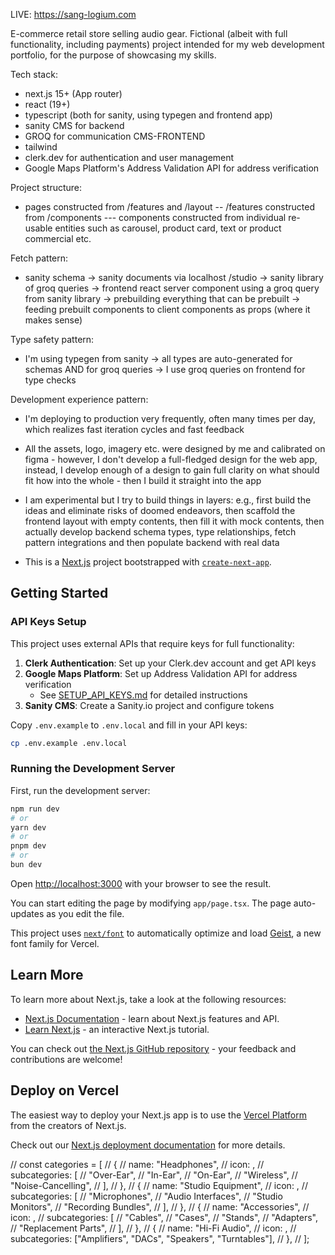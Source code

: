 LIVE: https://sang-logium.com

E-commerce retail store selling audio gear. Fictional (albeit with full functionality, including payments) project intended for my web development portfolio, for the purpose of showcasing my skills.

Tech stack:

- next.js 15+ (App router)
- react (19+)
- typescript (both for sanity, using typegen and frontend app)
- sanity CMS for backend
- GROQ for communication CMS-FRONTEND
- tailwind
- clerk.dev for authentication and user management
- Google Maps Platform's Address Validation API for address verification

Project structure:

- pages constructed from /features and /layout
  -- /features constructed from /components
  --- components constructed from individual re-usable entities such as carousel, product card, text or product commercial etc.

Fetch pattern:

- sanity schema -> sanity documents via localhost /studio -> sanity library of groq queries -> frontend react server component using a groq query from sanity library -> prebuilding everything that can be prebuilt -> feeding prebuilt components to client components as props (where it makes sense)

Type safety pattern:

- I'm using typegen from sanity -> all types are auto-generated for schemas AND for groq queries -> I use groq queries on frontend for type checks

Development experience pattern:

- I'm deploying to production very frequently, often many times per day, which realizes fast iteration cycles and fast feedback
- All the assets, logo, imagery etc. were designed by me and calibrated on figma - however, I don't develop a full-fledged design for the web app, instead, I develop enough of a design to gain full clarity on what should fit how into the whole - then I build it straight into the app
- I am experimental but I try to build things in layers: e.g., first build the ideas and eliminate risks of doomed endeavors, then scaffold the frontend layout with empty contents, then fill it with mock contents, then actually develop backend schema types, type relationships, fetch pattern integrations and then populate backend with real data

- This is a [Next.js](https://nextjs.org) project bootstrapped with [`create-next-app`](https://nextjs.org/docs/app/api-reference/cli/create-next-app).

## Getting Started

### API Keys Setup

This project uses external APIs that require keys for full functionality:

1. **Clerk Authentication**: Set up your Clerk.dev account and get API keys
2. **Google Maps Platform**: Set up Address Validation API for address verification
   - See [SETUP_API_KEYS.md](/SETUP_API_KEYS.md) for detailed instructions
3. **Sanity CMS**: Create a Sanity.io project and configure tokens

Copy `.env.example` to `.env.local` and fill in your API keys:

```bash
cp .env.example .env.local
```

### Running the Development Server

First, run the development server:

```bash
npm run dev
# or
yarn dev
# or
pnpm dev
# or
bun dev
```

Open [http://localhost:3000](http://localhost:3000) with your browser to see the result.

You can start editing the page by modifying `app/page.tsx`. The page auto-updates as you edit the file.

This project uses [`next/font`](https://nextjs.org/docs/app/building-your-application/optimizing/fonts) to automatically optimize and load [Geist](https://vercel.com/font), a new font family for Vercel.

## Learn More

To learn more about Next.js, take a look at the following resources:

- [Next.js Documentation](https://nextjs.org/docs) - learn about Next.js features and API.
- [Learn Next.js](https://nextjs.org/learn) - an interactive Next.js tutorial.

You can check out [the Next.js GitHub repository](https://github.com/vercel/next.js) - your feedback and contributions are welcome!

## Deploy on Vercel

The easiest way to deploy your Next.js app is to use the [Vercel Platform](https://vercel.com/new?utm_medium=default-template&filter=next.js&utm_source=create-next-app&utm_campaign=create-next-app-readme) from the creators of Next.js.

Check out our [Next.js deployment documentation](https://nextjs.org/docs/app/building-your-application/deploying) for more details.

// const categories = [
// {
// name: "Headphones",
// icon: <FaHeadphones />,
// subcategories: [
// "Over-Ear",
// "In-Ear",
// "On-Ear",
// "Wireless",
// "Noise-Cancelling",
// ],
// },
// {
// name: "Studio Equipment",
// icon: <FaMicrophone />,
// subcategories: [
// "Microphones",
// "Audio Interfaces",
// "Studio Monitors",
// "Recording Bundles",
// ],
// },
// {
// name: "Accessories",
// icon: <FaToolbox />,
// subcategories: [
// "Cables",
// "Cases",
// "Stands",
// "Adapters",
// "Replacement Parts",
// ],
// },
// {
// name: "Hi-Fi Audio",
// icon: <FaMusic />,
// subcategories: ["Amplifiers", "DACs", "Speakers", "Turntables"],
// },
// ];
